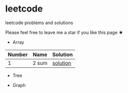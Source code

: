 # leetcode
leetcode problems and solutions

Please feel free to leave me a star if you like this page ★

* Array

|Number |Name |Solution |
|-------|-----|---------|
|1      |2 sum|[solution](leetcode/Array/solution.md)         |

* Tree

* Graph
